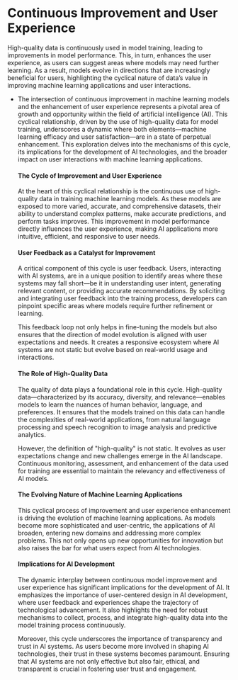 # Continuous Improvement and User Experience

High-quality data is continuously used in model training, leading to improvements in model performance. This, in turn, enhances the user experience, as users can suggest areas where models may need further learning. As a result, models evolve in directions that are increasingly beneficial for users, highlighting the cyclical nature of data’s value in improving machine learning applications and user interactions.

*   The intersection of continuous improvement in machine learning models and the enhancement of user experience represents a pivotal area of growth and opportunity within the field of artificial intelligence (AI). This cyclical relationship, driven by the use of high-quality data for model training, underscores a dynamic where both elements—machine learning efficacy and user satisfaction—are in a state of perpetual enhancement. This exploration delves into the mechanisms of this cycle, its implications for the development of AI technologies, and the broader impact on user interactions with machine learning applications.

    #### The Cycle of Improvement and User Experience

    At the heart of this cyclical relationship is the continuous use of high-quality data in training machine learning models. As these models are exposed to more varied, accurate, and comprehensive datasets, their ability to understand complex patterns, make accurate predictions, and perform tasks improves. This improvement in model performance directly influences the user experience, making AI applications more intuitive, efficient, and responsive to user needs.

    #### User Feedback as a Catalyst for Improvement

    A critical component of this cycle is user feedback. Users, interacting with AI systems, are in a unique position to identify areas where these systems may fall short—be it in understanding user intent, generating relevant content, or providing accurate recommendations. By soliciting and integrating user feedback into the training process, developers can pinpoint specific areas where models require further refinement or learning.

    This feedback loop not only helps in fine-tuning the models but also ensures that the direction of model evolution is aligned with user expectations and needs. It creates a responsive ecosystem where AI systems are not static but evolve based on real-world usage and interactions.

    #### The Role of High-Quality Data

    The quality of data plays a foundational role in this cycle. High-quality data—characterized by its accuracy, diversity, and relevance—enables models to learn the nuances of human behavior, language, and preferences. It ensures that the models trained on this data can handle the complexities of real-world applications, from natural language processing and speech recognition to image analysis and predictive analytics.

    However, the definition of "high-quality" is not static. It evolves as user expectations change and new challenges emerge in the AI landscape. Continuous monitoring, assessment, and enhancement of the data used for training are essential to maintain the relevancy and effectiveness of AI models.

    #### The Evolving Nature of Machine Learning Applications

    This cyclical process of improvement and user experience enhancement is driving the evolution of machine learning applications. As models become more sophisticated and user-centric, the applications of AI broaden, entering new domains and addressing more complex problems. This not only opens up new opportunities for innovation but also raises the bar for what users expect from AI technologies.

    #### Implications for AI Development

    The dynamic interplay between continuous model improvement and user experience has significant implications for the development of AI. It emphasizes the importance of user-centered design in AI development, where user feedback and experiences shape the trajectory of technological advancement. It also highlights the need for robust mechanisms to collect, process, and integrate high-quality data into the model training process continuously.

    Moreover, this cycle underscores the importance of transparency and trust in AI systems. As users become more involved in shaping AI technologies, their trust in these systems becomes paramount. Ensuring that AI systems are not only effective but also fair, ethical, and transparent is crucial in fostering user trust and engagement.
